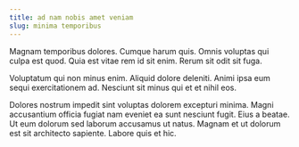 ```yaml
---
title: ad nam nobis amet veniam
slug: minima temporibus
---
```


Magnam temporibus dolores. Cumque harum quis. Omnis voluptas qui culpa est quod. Quia est vitae rem id sit enim. Rerum sit odit sit fuga.

Voluptatum qui non minus enim. Aliquid dolore deleniti. Animi ipsa eum sequi exercitationem ad. Nesciunt sit minus qui et et nihil eos.

Dolores nostrum impedit sint voluptas dolorem excepturi minima. Magni accusantium officia fugiat nam eveniet ea sunt nesciunt fugit. Eius a beatae. Ut eum dolorum sed laborum accusamus ut natus. Magnam et ut dolorum est sit architecto sapiente. Labore quis et hic.
